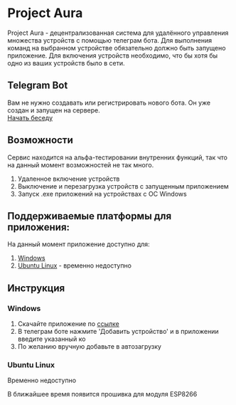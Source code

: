 # Project Aura

Project Aura - децентрализованная система для удалённого управления множества устройств с помощью телеграм бота.
Для выполнения команд на выбранном устройстве обязательно должно быть запущено приложение.
Для включения устройств необходимо, что бы хотя бы одно из ваших устройств было в сети. 

## Telegram Bot
Вам не нужно создавать или регистрировать нового бота. Он уже создан и запущен на сервере.  
[Начать беседу](https://t.me/tsmarthomebot)

## Возможности
Сервис находится на альфа-тестировании внутренних функций, так что на данный момент возможностей не так много.

1) Удаленное включение устройств
2) Выключение и перезагрузка устройств с запущенным приложением
3) Запуск .exe приложений на устройствах с ОС Windows

## Поддерживаемые платформы для приложения:
На данный момент приложение доступно для:  
1. [Windows](https://github.com/zeinlol/SmartHome/raw/main/SmartHome.exe)
2. [Ubuntu Linux](https://github.com/zeinlol/SmartHome) - временно недоступно

## Инструкция  
### Windows  
1) Скачайте приложение по [ссылке](https://github.com/zeinlol/SmartHome/raw/main/SmartHome_0_2_1.exe)
2) В телеграм боте нажмите 'Добавить устройство' и в приложении введите указанный ко
3) По желанию вручную добавьте в автозагрузку  
### Ubuntu Linux
Временно недоступно
<!-- 1) Скачайте приложение по [ссылке](https://github.com/zeinlol/SmartHome)
2) Убедитесь, что у вас установлен Python 3.7 или выше
3) Введите команду  
4) Для запуска приложения распакуйте архив и введите в терминале команду: 
> python3 ПУТЬ_К_ФАЙЛУ/smarthomehub.py
5) По желанию в ручную добавьте файл в автозагрузку -->

В ближайшее время появится прошивка для модуля ESP8266

